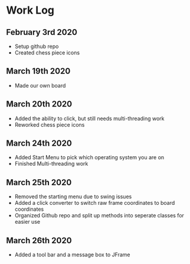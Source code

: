 # Work Log

## February 3rd 2020

- Setup github repo
- Created chess piece icons

## March 19th 2020

- Made our own board

## March 20th 2020

- Added the ability to click, but still needs multi-threading work
- Reworked chess piece icons

## March 24th 2020

- Added Start Menu to pick which operating system you are on
- Finished Multi-threading work

## March 25th 2020

- Removed the starting menu due to swing issues
- Added a click converter to switch raw frame coordinates to board coordinates
- Organized Github repo and split up methods into seperate classes for easier use

## March 26th 2020

- Added a tool bar and a message box to JFrame
